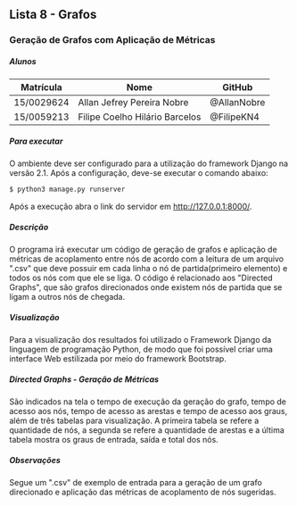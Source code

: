 ## Lista 8 - Grafos
### Geração de Grafos com Aplicação de Métricas

##### Alunos

| Matrícula | Nome | GitHub |
|--|--|--|
| 15/0029624 | Allan Jefrey Pereira Nobre | @AllanNobre |
| 15/0059213 | Filipe Coelho Hilário Barcelos | @FilipeKN4 |

##### Para executar
O ambiente deve ser configurado para a utilização do framework Django na versão 2.1. Após a configuração, deve-se executar o comando abaixo: 

```sh
$ python3 manage.py runserver
```

Após a execução abra o link do servidor em http://127.0.0.1:8000/.

##### Descrição

O programa irá executar um código de geração de grafos e aplicação de métricas de acoplamento entre nós de acordo com a leitura de um arquivo ".csv" que deve possuir em cada linha o nó de partida(primeiro elemento) e todos os nós com que ele se liga. O código é relacionado aos "Directed Graphs", que são grafos direcionados onde existem nós de partida que se ligam a outros nós de chegada.

##### Visualização

Para a visualização dos resultados foi utilizado o Framework Django da linguagem de programação Python, de modo que foi possível criar uma interface Web estilizada por meio do framework Bootstrap.  

##### Directed Graphs - Geração de Métricas

São indicados na tela o tempo de execução da geração do grafo, tempo de acesso aos nós, tempo de acesso as arestas e tempo de acesso aos graus, além de três tabelas para visualização. A primeira tabela se refere a quantidade de nós, a segunda se refere a quantidade de arestas e a última tabela mostra os graus de entrada, saída e total dos nós. 

##### Observações

Segue um ".csv" de exemplo de entrada para a geração de um grafo direcionado e aplicação das métricas de acoplamento de nós sugeridas.